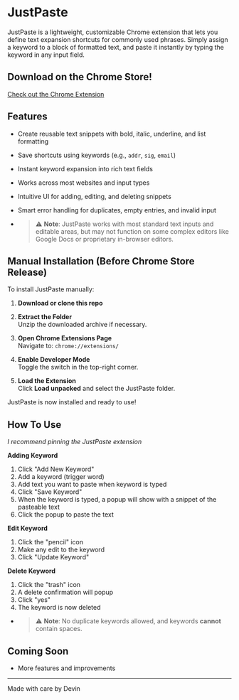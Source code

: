 # JustPaste

JustPaste is a lightweight, customizable Chrome extension that lets you define text expansion shortcuts for commonly used phrases. Simply assign a keyword to a block of formatted text, and paste it instantly by typing the keyword in any input field.

## Download on the Chrome Store!
[Check out the Chrome Extension](https://chromewebstore.google.com/detail/dhokfeiamfnbhnmhhjaghheekhmdakoi?utm_source=item-share-cb)

## Features

- Create reusable text snippets with bold, italic, underline, and list formatting
- Save shortcuts using keywords (e.g., `addr`, `sig`, `email`)
- Instant keyword expansion into rich text fields
- Works across most websites and input types
- Intuitive UI for adding, editing, and deleting snippets
- Smart error handling for duplicates, empty entries, and invalid input

- > ⚠️ **Note**: JustPaste works with most standard text inputs and editable areas, but may not function on some complex editors like Google Docs or proprietary in-browser editors.

## Manual Installation (Before Chrome Store Release)

To install JustPaste manually:

1. **Download or clone this repo**

2. **Extract the Folder**  
   Unzip the downloaded archive if necessary.

3. **Open Chrome Extensions Page**  
   Navigate to: `chrome://extensions/`

4. **Enable Developer Mode**  
   Toggle the switch in the top-right corner.

5. **Load the Extension**  
   Click **Load unpacked** and select the JustPaste folder.

JustPaste is now installed and ready to use!

## How To Use
*I recommend pinning the JustPaste extension*

**Adding Keyword**
1. Click "Add New Keyword"
2. Add a keyword (trigger word)
3. Add text you want to paste when keyword is typed
4. Click "Save Keyword"
5. When the keyword is typed, a popup will show with a snippet of the pasteable text
6. Click the popup to paste the text

**Edit Keyword**
1. Click the "pencil" icon
2. Make any edit to the keyword
3. Click "Update Keyword"

**Delete Keyword**
1. Click the "trash" icon
2. A delete confirmation will popup
3. Click "yes"
4. The keyword is now deleted

- > ⚠️ **Note**: No duplicate keywords allowed, and keywords **cannot** contain spaces.

## Coming Soon

- More features and improvements

---

Made with care by Devin
